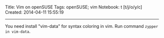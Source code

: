 Title: Vim on openSUSE
Tags: openSUSE; vim
Notebook: t [t/j/o/y/c]
Created: 2014-04-11 15:55:19

------

You need install "vim-data" for syntax coloring in vim. Run command `zypper in vim-data`.
